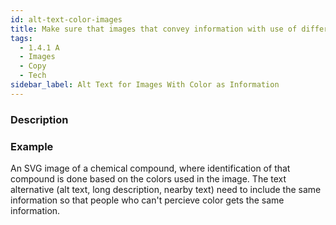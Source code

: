 ```yaml
---
id: alt-text-color-images
title: Make sure that images that convey information with use of different colors includes that information in the text alternative 
tags:
  - 1.4.1 A
  - Images
  - Copy
  - Tech
sidebar_label: Alt Text for Images With Color as Information
---
```


### Description

### Example

An SVG image of a chemical compound, where identification of that compound is done based on the colors used in the image. The text alternative (alt text, long description, nearby text) need to include the same information so that people who can't percieve color gets the same information. 